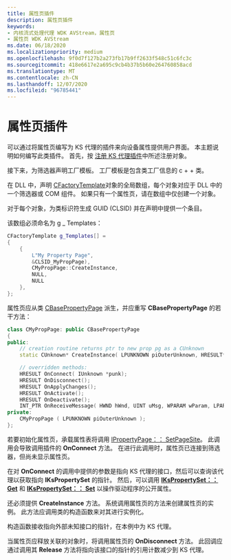 ```yaml
---
title: 属性页插件
description: 属性页插件
keywords:
- 内核流式处理代理 WDK AVStream，属性页
- 属性页 WDK AVStream
ms.date: 06/18/2020
ms.localizationpriority: medium
ms.openlocfilehash: 9f0d7f127b2a273fb17b9ff2633f548c51c6fc3c
ms.sourcegitcommit: 418e6617e2a695c9cb4b37b5b60e264760858acd
ms.translationtype: MT
ms.contentlocale: zh-CN
ms.lasthandoff: 12/07/2020
ms.locfileid: "96785441"
---
```

# <a name="property-page-plug-in"></a>属性页插件

可以通过将属性页编写为 KS 代理的插件来向设备属性提供用户界面。 本主题说明如何编写此类插件。 首先，按 [注册 KS 代理插件](registering-ks-proxy-plug-ins.md)中所述注册对象。

接下来，为筛选器声明工厂模板。 工厂模板是包含类工厂信息的 c + + 类。

在 DLL 中，声明 [CFactoryTemplate](/previous-versions//ms781337(v=vs.85))对象的全局数组，每个对象对应于 DLL 中的一个筛选器或 COM 组件。 如果只有一个属性页，请在数组中仅创建一个对象。

对于每个对象，为类标识符生成 GUID (CLSID) 并在声明中提供一个条目。

该数组必须命名为 g \_ Templates：

```cpp
CFactoryTemplate g_Templates[] =
{
    {
        L"My Property Page",
        &CLSID_MyPropPage),
        CMyPropPage::CreateInstance,
        NULL,
        NULL
    },
};
```

属性页应从类 [CBasePropertyPage](/previous-versions//ms780508(v=vs.85)) 派生，并应重写 **CBasePropertyPage** 的若干方法：

```cpp
class CMyPropPage: public CBasePropertyPage
{
public:
    // creation routine returns ptr to new prop pg as a CUnknown
    static CUnknown* CreateInstance( LPUNKNOWN piOuterUnknown, HRESULT* phResult );

    // overridden methods:
    HRESULT OnConnect( IUnknown *punk);
    HRESULT OnDisconnect();
    HRESULT OnApplyChanges();
    HRESULT OnActivate();
    HRESULT OnDeactivate();
    INT_PTR OnReceiveMessage( HWND hWnd, UINT uMsg, WPARAM wParam, LPARAM lParam );
private:
    CMyPropPage ( LPUNKNOWN piOuterUnknown );
};
```

若要初始化属性页，承载属性表将调用 [IPropertyPage：： SetPageSite](/windows/win32/api/ocidl/nf-ocidl-ipropertypage-setpagesite)。 此调用会导致调用插件的 **OnConnect** 方法。 在进行此调用时，属性页已连接到筛选器，但尚未显示属性页。

在对 **OnConnect** 的调用中提供的参数是指向 KS 代理的接口，然后可以查询该代理以获取指向 **IKsPropertySet** 的指针。 然后，可以调用 [**IKsPropertySet：： Get**](/windows-hardware/drivers/ddi/ksproxy/nf-ksproxy-ikspropertyset-get) 和 [**IKsPropertySet：： Set**](/windows-hardware/drivers/ddi/dsound/nf-dsound-ikspropertyset-set) 以操作驱动程序的公开属性。

还必须提供 **CreateInstance** 方法。 系统调用属性页的方法来创建属性页的实例。 此方法应调用类的构造函数来对其进行实例化。

构造函数接收指向外部未知接口的指针，在本例中为 KS 代理。

当属性页应释放关联的对象时，将调用属性页的 **OnDisconnect** 方法。 此回调应通过调用其 **Release** 方法将指向该接口的指针的引用计数减少到 KS 代理。
